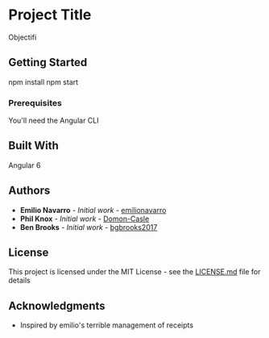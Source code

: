 # Project Title

Objectifi

## Getting Started

npm install
npm start

### Prerequisites

You'll need the Angular CLI 

## Built With

Angular 6

## Authors

* **Emilio Navarro** - *Initial work* - [emilionavarro](https://github.com/emilionavarro)
* **Phil Knox** - *Initial work* - [Domon-Casle](https://github.com/Domon-Casle)
* **Ben Brooks** - *Initial work* - [bgbrooks2017](https://github.com/bgbrooks2017)


<!-- See also the list of [contributors](https://github.com/your/project/contributors) who participated in this project. -->

## License

This project is licensed under the MIT License - see the [LICENSE.md](LICENSE.md) file for details

## Acknowledgments

* Inspired by emilio's terrible management of receipts 